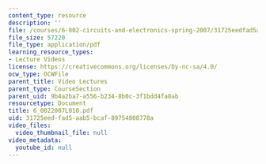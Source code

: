 ```yaml
---
content_type: resource
description: ''
file: /courses/6-002-circuits-and-electronics-spring-2007/31725eedfad5aab5bcaf89754808778a_6_0022007L010.pdf
file_size: 57220
file_type: application/pdf
learning_resource_types:
- Lecture Videos
license: https://creativecommons.org/licenses/by-nc-sa/4.0/
ocw_type: OCWFile
parent_title: Video Lectures
parent_type: CourseSection
parent_uid: 9b4a2ba7-a556-b234-8b0c-3f1bdd4fa8ab
resourcetype: Document
title: 6_0022007L010.pdf
uid: 31725eed-fad5-aab5-bcaf-89754808778a
video_files:
  video_thumbnail_file: null
video_metadata:
  youtube_id: null
---
```

